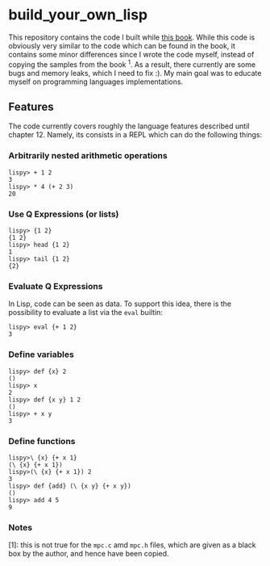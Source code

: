 # build_your_own_lisp

This repository contains the code I built while [this book](http://buildyourownlisp.com/). While this code is obviously very similar to the code which can be found in the book, it contains some minor differences since I wrote the code myself, instead of copying the samples from the book <sup>1</sup>. As a result, there currently are some bugs and memory leaks, which I need to fix :). My main goal was to educate myself on programming languages implementations.

## Features

The code currently covers roughly the language features described until chapter 12. Namely, its consists in a REPL which can do the following things:

### Arbitrarily nested arithmetic operations

```
lispy> + 1 2
3
lispy> * 4 (+ 2 3)
20
```

### Use Q Expressions (or lists)

```
lispy> {1 2}
{1 2}
lispy> head {1 2}
1
lispy> tail {1 2}
{2}
```

### Evaluate Q Expressions

In Lisp, code can be seen as data. To support this idea, there is the possibility to evaluate a list via the `eval` builtin:
```
lispy> eval {+ 1 2}
3
```

### Define variables

```
lispy> def {x} 2
()
lispy> x
2
lispy> def {x y} 1 2
()
lispy> + x y
3
```

### Define functions
```
lispy>\ {x} {+ x 1}
(\ {x} {+ x 1})
lispy>(\ {x} {+ x 1}) 2
3
lispy> def {add} (\ {x y} {+ x y})
()
lispy> add 4 5 
9
```
### Notes

[1]: this is not true for the `mpc.c` amd `mpc.h` files, which are given as a black box by the author, and hence have been copied.
